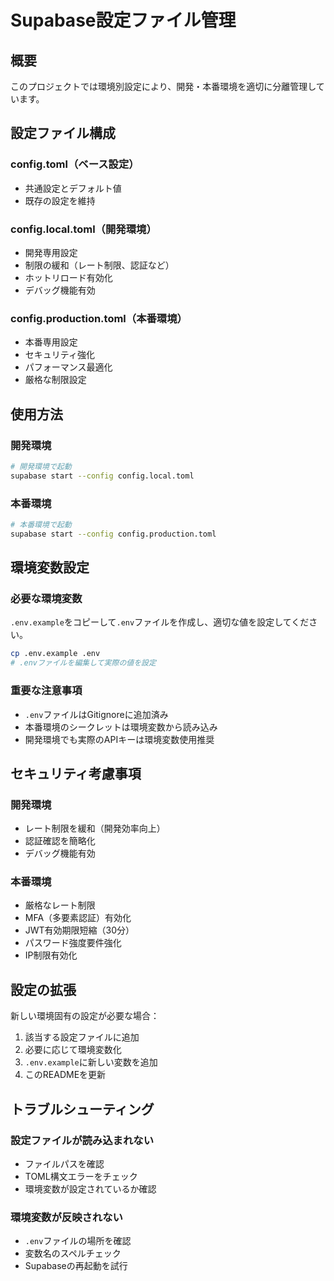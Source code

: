 # Supabase設定ファイル管理

## 概要

このプロジェクトでは環境別設定により、開発・本番環境を適切に分離管理しています。

## 設定ファイル構成

### config.toml（ベース設定）
- 共通設定とデフォルト値
- 既存の設定を維持

### config.local.toml（開発環境）
- 開発専用設定
- 制限の緩和（レート制限、認証など）
- ホットリロード有効化
- デバッグ機能有効

### config.production.toml（本番環境）
- 本番専用設定
- セキュリティ強化
- パフォーマンス最適化
- 厳格な制限設定

## 使用方法

### 開発環境
```bash
# 開発環境で起動
supabase start --config config.local.toml
```

### 本番環境
```bash
# 本番環境で起動
supabase start --config config.production.toml
```

## 環境変数設定

### 必要な環境変数
`.env.example`をコピーして`.env`ファイルを作成し、適切な値を設定してください。

```bash
cp .env.example .env
# .envファイルを編集して実際の値を設定
```

### 重要な注意事項
- `.env`ファイルはGitignoreに追加済み
- 本番環境のシークレットは環境変数から読み込み
- 開発環境でも実際のAPIキーは環境変数使用推奨

## セキュリティ考慮事項

### 開発環境
- レート制限を緩和（開発効率向上）
- 認証確認を簡略化
- デバッグ機能有効

### 本番環境
- 厳格なレート制限
- MFA（多要素認証）有効化
- JWT有効期限短縮（30分）
- パスワード強度要件強化
- IP制限有効化

## 設定の拡張

新しい環境固有の設定が必要な場合：

1. 該当する設定ファイルに追加
2. 必要に応じて環境変数化
3. `.env.example`に新しい変数を追加
4. このREADMEを更新

## トラブルシューティング

### 設定ファイルが読み込まれない
- ファイルパスを確認
- TOML構文エラーをチェック
- 環境変数が設定されているか確認

### 環境変数が反映されない
- `.env`ファイルの場所を確認
- 変数名のスペルチェック
- Supabaseの再起動を試行